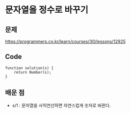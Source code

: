 문자열을 정수로 바꾸기
===

문제
---
https://programmers.co.kr/learn/courses/30/lessons/12925

Code
---
```
function solution(s) {
    return Number(s);
}
```

배운 점
---
 - s/1 : 문자열을 사칙연산하면 자연스럽게 숫자로 바뀐다.
